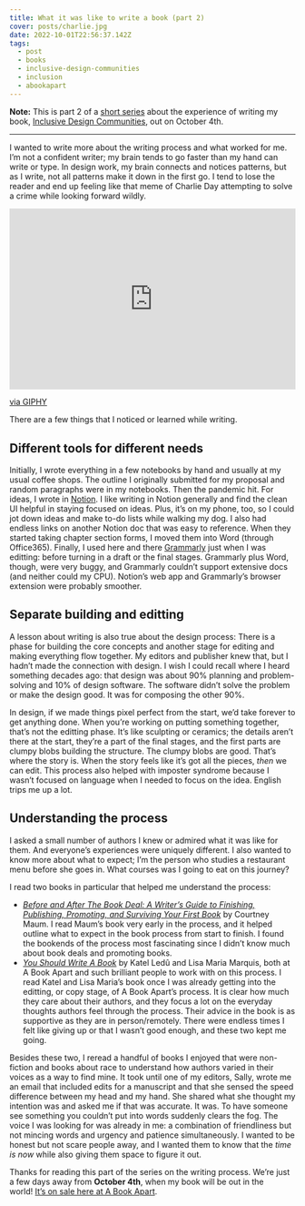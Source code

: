 ```yaml
---
title: What it was like to write a book (part 2)
cover: posts/charlie.jpg
date: 2022-10-01T22:56:37.142Z
tags:
  - post
  - books
  - inclusive-design-communities
  - inclusion
  - abookapart
---
```

**Note:** This is part 2 of a [short series](https://samkapila.com/2022/09/27/what-it-was-like-to-write-a-book-(part-1)/) about the experience of writing my book, [Inclusive Design Communities](https://abookapart.com/products/inclusive-design-communities), out on October 4th.

- - -

I wanted to write more about the writing process and what worked for me. I’m not a confident writer; my brain tends to go faster than my hand can write or type. In design work, my brain connects and notices patterns, but as I write, not all patterns make it down in the first go. I tend to lose the reader and end up feeling like that meme of Charlie Day attempting to solve a crime while looking forward wildly.

<div style="width:100%;height:0;padding-bottom:63%;position:relative;"><iframe src="https://giphy.com/embed/l0IylOPCNkiqOgMyA" width="100%" height="100%" style="position:absolute" frameBorder="0" class="giphy-embed" allowFullScreen></iframe></div><p><a href="https://giphy.com/gifs/fx-charlie-always-sunny-l0IylOPCNkiqOgMyA">via GIPHY</a></p>

There are a few things that I noticed or learned while writing.

## Different tools for different needs

Initially, I wrote everything in a few notebooks by hand and usually at my usual coffee shops. The outline I originally submitted for my proposal and random paragraphs were in my notebooks. Then the pandemic hit. For ideas, I wrote in [Notion](notion.so/). I like writing in Notion generally and find the clean UI helpful in staying focused on ideas. Plus, it’s on my phone, too, so I could jot down ideas and make to-do lists while walking my dog. I also had endless links on another Notion doc that was easy to reference. When they started taking chapter section forms, I moved them into Word (through Office365). Finally, I used here and there [Grammarly](grammarly.com) just when I was editting: before turning in a draft or the final stages. Grammarly plus Word, though, were very buggy, and Grammarly couldn’t support extensive docs (and neither could my CPU). Notion’s web app and Grammarly’s browser extension were probably smoother.

## Separate building and editting

A lesson about writing is also true about the design process: There is a phase for building the core concepts and another stage for editing and making everything flow together. My editors and publisher knew that, but I hadn’t made the connection with design. I wish I could recall where I heard something decades ago: that design was about 90% planning and problem-solving and 10% of design software. The software didn’t solve the problem or make the design good. It was for composing the other 90%.

In design, if we made things pixel perfect from the start, we’d take forever to get anything done. When you’re working on putting something together, that’s not the editting phase. It’s like sculpting or ceramics; the details aren’t there at the start, they’re a part of the final stages, and the first parts are clumpy blobs building the structure. The clumpy blobs are good. That’s where the story is. When the story feels like it’s got all the pieces, *then* we can edit. This process also helped with imposter syndrome because I wasn’t focused on language when I needed to focus on the idea. English trips me up a lot.

## Understanding the process

I asked a small number of authors I knew or admired what it was like for them. And everyone’s experiences were uniquely different. I also wanted to know more about what to expect; I’m the person who studies a restaurant menu before she goes in. What courses was I going to eat on this journey?

I read two books in particular that helped me understand the process:

* *[Before and After The Book Deal: A Writer’s Guide to Finishing, Publishing, Promoting, and Surviving Your First Book](https://bookshop.org/books/before-and-after-the-book-deal-a-writer-s-guide-to-finishing-publishing-promoting-and-surviving-your-first-book-67a64da2-29cb-480b-9142-1355f857c3b2/9781948226400)* by Courtney Maum. I read Maum’s book very early in the process, and it helped outline what to expect in the book process from start to finish. I found the bookends of the process most fascinating since I didn’t know much about book deals and promoting books.
* *[You Should Write A Book](https://abookapart.com/products/you-should-write-a-book)* by Katel Ledû and Lisa Maria Marquis, both at A Book Apart and such brilliant people to work with on this process. I read Katel and Lisa Maria’s book once I was already getting into the editting, or copy stage, of A Book Apart’s process. It is clear how much they care about their authors, and they focus a lot on the everyday thoughts authors feel through the process. Their advice in the book is as supportive as they are in person/remotely. There were endless times I felt like giving up or that I wasn’t good enough, and these two kept me going.

Besides these two, I reread a handful of books I enjoyed that were non-fiction and books about race to understand how authors varied in their voices as a way to find mine. It took until one of my editors, Sally, wrote me an email that included edits for a manuscript and that she sensed the speed difference between my head and my hand. She shared what she thought my intention was and asked me if that was accurate. It was. To have someone see something you couldn’t put into words suddenly clears the fog. The voice I was looking for was already in me: a combination of friendliness but not mincing words and urgency and patience simultaneously. I wanted to be honest but not scare people away, and I wanted them to know that the *time is now* while also giving them space to figure it out.

Thanks for reading this part of the series on the writing process. We’re just a few days away from **October 4th**, when my book will be out in the world! [It’s on sale here at A Book Apart](https://abookapart.com/products/inclusive-design-communities).